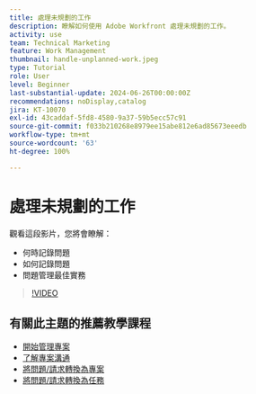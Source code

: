 ```yaml
---
title: 處理未規劃的工作
description: 瞭解如何使用 Adobe Workfront 處理未規劃的工作。
activity: use
team: Technical Marketing
feature: Work Management
thumbnail: handle-unplanned-work.jpeg
type: Tutorial
role: User
level: Beginner
last-substantial-update: 2024-06-26T00:00:00Z
recommendations: noDisplay,catalog
jira: KT-10070
exl-id: 43caddaf-5fd8-4580-9a37-59b5ecc57c91
source-git-commit: f033b210268e8979ee15abe812e6ad85673eeedb
workflow-type: tm+mt
source-wordcount: '63'
ht-degree: 100%

---
```


# 處理未規劃的工作

觀看這段影片，您將會瞭解：

* 何時記錄問題
* 如何記錄問題
* 問題管理最佳實務

>[!VIDEO](https://video.tv.adobe.com/v/3419488/?quality=12&learn=on)

## 有關此主題的推薦教學課程

* [開始管理專案](/help/manage-work/projects/getting-started-manage-a-project.md)
* [了解專案溝通](/help/manage-work/projects/understand-project-communication.md)
* [將問題/請求轉換為專案](/help/manage-work/issues-requests/create-a-project-from-a-request.md)
* [將問題/請求轉換為任務](/help/manage-work/issues-requests/convert-issues-to-other-work-items.md)
